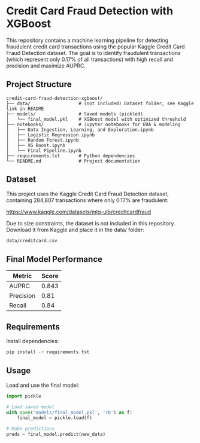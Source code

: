 # Credit Card Fraud Detection with XGBoost

This repository contains a machine learning pipeline for detecting fraudulent credit card transactions using the popular Kaggle Credit Card Fraud Detection dataset. The goal is to identify fraudulent transactions (which represent only 0.17% of all transactions) with high recall and precision and maximize AUPRC.

## Project Structure

```
credit-card-fraud-detection-xgboost/
├── data/                  # (not included) Dataset folder, see Kaggle link in README
├── models/                # Saved models (pickled)
│   └── final_model.pkl    # XGBoost model with optimized threshold
├── notebooks/             # Jupyter notebooks for EDA & modeling
│   ├── Data Ingestion, Learning, and Exploration.ipynb
│   ├── Logistic Regression.ipynb
│   ├── Random Forest.ipynb
│   ├── XG Boost.ipynb
│   └── Final Pipeline.ipynb
├── requirements.txt       # Python dependencies
└── README.md              # Project documentation

```
## Dataset

This project uses the Kaggle Credit Card Fraud Detection dataset, containing 284,807 transactions where only 0.17% are fraudulent:

https://www.kaggle.com/datasets/mlg-ulb/creditcardfraud

Due to size constraints, the dataset is not included in this repository.
Download it from Kaggle and place it in the data/ folder:
```bash 
data/creditcard.csv
```


## Final Model Performance

| Metric        | Score |
|---------------|-------|
| AUPRC         | 0.843 |
| Precision      | 0.81  |
| Recall         | 0.84  |

## Requirements

Install dependencies:
```bash
pip install -r requirements.txt
```

## Usage

Load and use the final model:
```python
import pickle

# Load saved model
with open('models/final_model.pkl', 'rb') as f:
    final_model = pickle.load(f)

# Make predictions
preds = final_model.predict(new_data)
